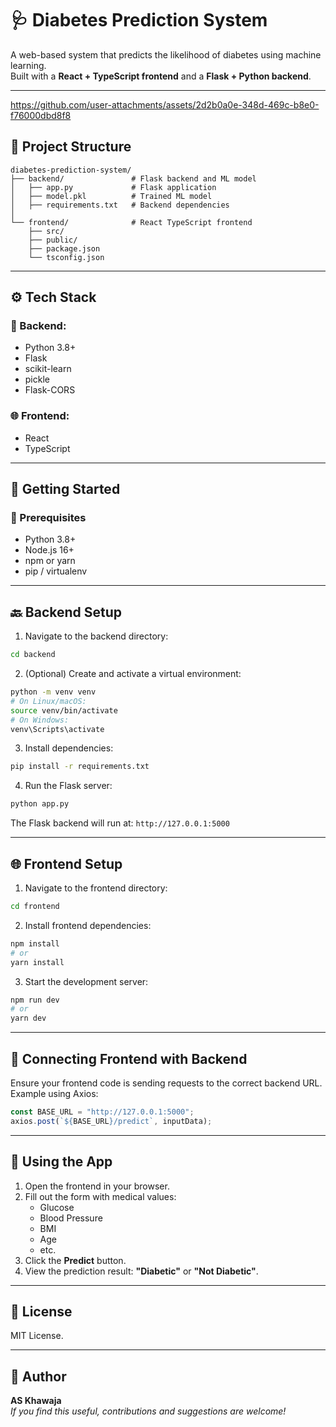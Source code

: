 
# 🩺 Diabetes Prediction System

A web-based system that predicts the likelihood of diabetes using machine learning.  
Built with a **React + TypeScript frontend** and a **Flask + Python backend**.

---
https://github.com/user-attachments/assets/2d2b0a0e-348d-469c-b8e0-f76000dbd8f8
## 📁 Project Structure

```
diabetes-prediction-system/
├── backend/               # Flask backend and ML model
│   ├── app.py             # Flask application
│   ├── model.pkl          # Trained ML model
│   ├── requirements.txt   # Backend dependencies
│
└── frontend/              # React TypeScript frontend
    ├── src/
    ├── public/
    ├── package.json
    └── tsconfig.json
```

---

## ⚙️ Tech Stack

### 🧠 Backend:
- Python 3.8+
- Flask
- scikit-learn
- pickle
- Flask-CORS

### 🌐 Frontend:
- React
- TypeScript
---

## 🚀 Getting Started

### 🔧 Prerequisites

- Python 3.8+
- Node.js 16+
- npm or yarn
- pip / virtualenv

---

## 🔙 Backend Setup

1. Navigate to the backend directory:

```bash
cd backend
```

2. (Optional) Create and activate a virtual environment:

```bash
python -m venv venv
# On Linux/macOS:
source venv/bin/activate
# On Windows:
venv\Scripts\activate
```

3. Install dependencies:

```bash
pip install -r requirements.txt
```

4. Run the Flask server:

```bash
python app.py
```

The Flask backend will run at: `http://127.0.0.1:5000`

---

## 🌐 Frontend Setup

1. Navigate to the frontend directory:

```bash
cd frontend
```

2. Install frontend dependencies:

```bash
npm install
# or
yarn install
```

3. Start the development server:

```bash
npm run dev
# or
yarn dev
```

---

## 🔁 Connecting Frontend with Backend

Ensure your frontend code is sending requests to the correct backend URL.  
Example using Axios:

```ts
const BASE_URL = "http://127.0.0.1:5000";
axios.post(`${BASE_URL}/predict`, inputData);
```

---

## 🧪 Using the App

1. Open the frontend in your browser.
2. Fill out the form with medical values:
   - Glucose
   - Blood Pressure
   - BMI
   - Age
   - etc.
3. Click the **Predict** button.
4. View the prediction result: **"Diabetic"** or **"Not Diabetic"**.

---

## 📄 License

MIT License.

---

## 👤 Author

**AS Khawaja**  
_If you find this useful, contributions and suggestions are welcome!_
